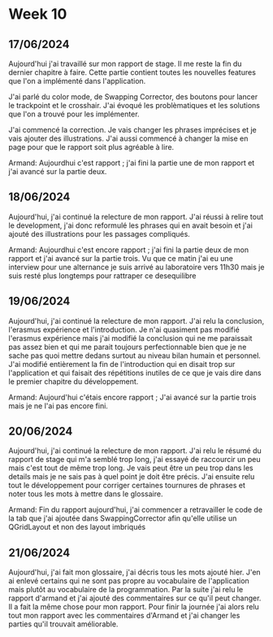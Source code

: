 # Week 10

## 17/06/2024

Aujourd'hui j'ai travaillé sur mon rapport de stage. Il me reste la fin du dernier chapitre à faire. Cette partie contient toutes les nouvelles features que l'on a implémenté dans l'application. 

J'ai parlé du color mode, de Swapping Corrector, des boutons pour lancer le trackpoint et le crosshair. J'ai évoqué les problèmatiques et les solutions que l'on a trouvé pour les implémenter.

J'ai commencé la correction. Je vais changer les phrases imprécises et je vais ajouter des illustrations. J'ai aussi commencé à changer la mise en page pour que le rapport soit plus agréable à lire.

Armand:
  Aujourdhui c'est rapport ; j'ai fini la partie une de mon rapport et j'ai avancé sur la partie deux.

## 18/06/2024

Aujourd'hui, j'ai continué la relecture de mon rapport. J'ai réussi à relire tout le development, j'ai donc reformulé les phrases qui en avait besoin et j'ai ajouté des illustrations pour les passages compliqués.

Armand:
  Aujourdhui c'est encore rapport ; j'ai fini la partie deux de mon rapport et j'ai avancé sur la partie trois. Vu que ce matin j'ai eu une interview pour une alternance je suis arrivé au laboratoire vers 11h30 mais je suis resté plus longtemps pour rattraper ce desequilibre

## 19/06/2024

Aujourd'hui, j'ai continué la relecture de mon rapport. J'ai relu la conclusion, l'erasmus expérience et l'introduction. Je n'ai quasiment pas modifié l'erasmus expérience mais j'ai modifié la conclusion qui ne me paraissait pas assez bien et qui me parait toujours perfectionnable bien que je ne sache pas quoi mettre dedans surtout au niveau bilan humain et personnel. J'ai modifié entièrement la fin de l'introduction qui en disait trop sur l'application et qui faisait des répétitions inutiles de ce que je vais dire dans le premier chapitre du développement.

Armand: Aujourd'hui c'étais encore rapport ; J'ai avancé sur la partie trois mais je ne l'ai pas encore fini.


## 20/06/2024

Aujourd'hui, j'ai continué la relecture de mon rapport. J'ai relu le résumé du rapport de stage qui m'a semblé trop long, j'ai essayé de raccourcir un peu mais c'est tout de même trop long. Je vais peut être un peu trop dans les details mais je ne sais pas à quel point je doit être précis. J'ai ensuite relu tout le développement pour corriger certaines tournures de phrases et noter tous les mots à mettre dans le glossaire.

Armand:
Fin du rapport aujourd'hui, j'ai commencer a retravailler le code de la tab que j'ai ajoutée dans SwappingCorrector afin qu'elle utilise un QGridLayout et non des layout imbriqués


## 21/06/2024

Aujourd'hui, j'ai fait mon glossaire, j'ai décris tous les mots ajouté hier. J'en ai enlevé certains qui ne sont pas propre au vocabulaire de l'application mais plutôt au vocabulaire de la programmation. Par la suite j'ai relu le rapport d'armand et j'ai ajouté des commentaires sur ce qu'il peut changer. Il a fait la même chose pour mon rapport. Pour finir la journée j'ai alors relu tout mon rapport avec les commentaires d'Armand et j'ai changer les parties qu'il trouvait améliorable.